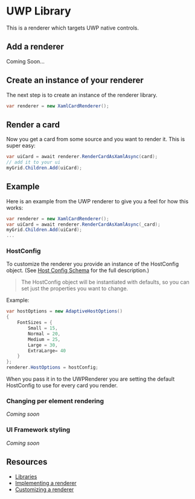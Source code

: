 # UWP Library
This is a renderer which targets UWP native controls.

## Add a renderer

Coming Soon... 

## Create an instance of your renderer
The next step is to create an instance of the renderer library. 
```csharp
var renderer = new XamlCardRenderer();
```
## Render a card
Now you get a card from some source and you want to render it.  This is super easy:

```csharp
var uiCard = await renderer.RenderCardAsXamlAsync(card);
// add it to your ui
myGrid.Children.Add(uiCard);
```

## Example
Here is an example from the UWP renderer to give you a feel for how this works:

```csharp
var renderer = new XamlCardRenderer();
var uiCard = await renderer.RenderCardAsXamlAsync(_card);
myGrid.Children.Add(uiCard);
...
```

### HostConfig 

To customize the renderer you provide an instance of the HostConfig object. (See [Host Config Schema](/documentation/#display-hostconfigschema) for the full description.)

> The HostConfig object will be instantiated with defaults, so you can set just the properties you want to change.

Example:
```csharp
var hostOptions = new AdaptiveHostOptions() 
{
    FontSizes = {
        Small = 15,
        Normal = 20,
        Medium = 25,
        Large = 30,
        ExtraLarge= 40
    }
};
renderer.HostOptions = hostConfig;
```
When you pass it in to the UWPRenderer you are setting the default HostConfig to use for every card you render.

### Changing per element rendering
*Coming soon*

### UI Framework styling
*Coming soon*

## Resources
* [Libraries](/documentation/#display-libraries) 
* [Implementing a renderer](/documentation/#disply-implementingrenderer) 
* [Customizing a renderer](/documentation/#display-customizingrenderer) 


